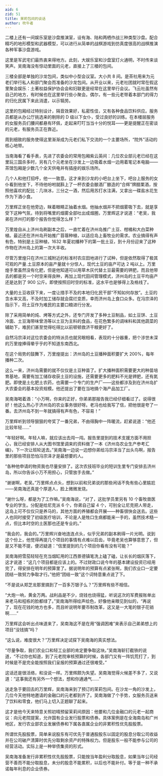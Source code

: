 ```yaml
---
aid: 6
zid: 51
title: 茉莉包间的谈话
author: 吹牛者
---
```


二楼上还有一间娱乐室是沙盘推演室，设有海、陆和两栖作战三种类型沙盘。配合精巧的地形模型和武器模型，可以进行从简单的战棋游戏到仿真度很高的战棋推演各种军事沙盘游戏。

这里是军武宅们最热衷来得地方。此刻，大娱乐室和沙盘室灯火通明，不时传来谈笑声。吴南海没有惊动里面的元老，直接上了三楼的包间。

三楼全部是单独的沙龙包间，类似中小型会议室。大小共 8 间。是茶社用来为元老们举行私人和部门聚会而准备的沙龙包间。从开业以来，元老社团就时常在假这里聚会娱乐：土著权益保护协会会和妇联更是经常在这里举行会议。飞云社虽然有自己的地方，有时候也在这里举行些小聚会。偶尔，有一些元老带着本部门的得力的归化民属下来此消遣，以示犒劳。

这里的包厢经过特别设计，隔音效果好，私密性佳，又有各种食品饮料供应。服务员都是从办公厅挑选来的剔除的 D 级以下女仆，受过良好的训练。在本楼层服务的女服务员们腰间都悬有环佩，走起来叮叮当当十分的悦耳——更是提醒正在密谈的元老，有服务员正在靠近。

周到细致的服务使得这里渐渐成为元老们私下交流的一个主要场所，“院外”活动的核心地带。

当南海看了看手表，先进了农委会的常用包厢紫云英间：几位农业部元老已经在这里玩三国杀多时，另有几个元老坐在沙发上一边吸着水烟一边用着笔记本电脑——茶馆包厢是少数几个全天供电并有插座的娱乐场所。

几个人和他打招呼，他一一致意。这才来到沙龙的小吧台上坐下，吧台上服务的女仆看到他坐下，不待他吩咐就斟上了一杯农委会酿酒厂酿造的“合辉”牌醋栗酒，按照他喜欢的配比：几块冰，三分之一酒，然后用苏打水注满，又拿出一碟盐水花生作为下酒小食。

万里辉正坐在他旁边，眯着眼睛正抽着水烟。他抽水烟并不把烟雾吸下去，就是享受下这种气氛，待到将嘴里的烟雾全部吐出成烟圈，万里辉这才说道：“老吴，我弟在济州打的那个报告你觉得怎么样？”

万里煌自从上济州岛刷副本之后，一直忙着在济州岛推广土豆、柑橘和大白菜种植。最近还在济州岛开始推广苜蓿种植，以适应岛上畜牧业的需求。农业搞得有声有色，特别是土豆种植，1632 年夏初播种下的第一批土豆，到十月份迎来了这种作物在济州岛上的第一次大丰收。

尽管万里煌只在济州三城附近的标准村农庄田地进行了试种，但是依然取得了极其可观的产量.土豆原本的亩产量就十分惊人，现代土豆的亩产可达 2 吨以上。万里煌手里虽然没有化肥，但是他知道可以用草木灰代替土豆最需要的钾肥，而且他带去的都是另一个时空来得良种，再加上现代田间管理模式，济州岛的土豆平均亩产还是达到了 900 公斤。即使按照旧时空的标准，这水平也是够得上及格线了。

大量的土豆收获下来，一度让措手不及的本地归化民干部“不知如何存放”。土豆的含水率又高，不及时加工储存就会腐烂变质，幸而济州岛上食口众多。在冯宗泽的指示下，将土豆作为难民的主要口粮进行分发。

除了采用简单的炖、烤等方式之外，还专门开发了多种土豆制品，如土豆饼、土豆冷面、土豆海带味曾汤等以土豆为主料的食品，在花色繁多的调味料和其他蔬菜的辅助下，难民们甚至觉得吃得比以前顿顿救济干粮更好了。

自然冯宗泽对这位农委会的特派员也就另眼相看，表现的十分器重，把个涉世未深的万里煌捧得晕乎乎的不知道东南西北。

在这个局势的鼓舞下，万里煌提出：济州岛的土豆播种面积要扩大 200%，每年播种二次。

这么一来，济州岛需要的就不仅仅是土豆种苗了。扩大播种面积需要更大的种苗培育基地，需要有加工储存收获土豆的设施，还需要更多的肥料不光是钾肥，还有氮肥。即使是土化肥土农药，也需要一个专门的生产厂——这些都涉及到在济州岛扩大农委会的基本投资规模。他还提出了要在当地搞个海产品加工厂。

吴南海喝着酒：“小万啊，你来的正好，你弟弟那报告我已经仔细看过了。说得很好！他这么热心于济州岛的农业事务很好呀。老冯也给我写了信，把他很是夸了一番。去济州岛不到一年就搞得有声有色，不容易！”

万里辉听到领导狠狠的夸奖了一番兄弟，不由得胸中一阵暖流，赶紧说道：“他还比较年轻……”

“年轻好啊。年轻人嘛，就应该出去闯一闯。报告里提到的技术支援方面不用担心，我已经安排人从大图书馆里调来的资料做了一本《济州岛农业生产参考汇编》，下一次让班轮送去。”吴南海一边说一边想你弟给冯宗泽当了出头鸟啊，报告里的那些项目恐怕冯宗泽才是最想要的人。

“各种他申请的物资我也尽量安排了。这次农技班毕业的短训生里专门安排去济州岛，所以你告诉小万不用担心，只管放手去做。”

“谢谢啊，老吴。”万里辉点点头，想到以前和兄弟说的那些闲话不免有些心里尴尬——吴南海还真是个厚道人，脸上微微发烧。

“谢什么呀，都是为了工作嘛。”吴南海说，“对了，这批学员里另有 10 个畜牧兽医专业的学生。分配是给尼克派 6 个，你弟自己留 4 个，可别全让尼克把人带走，这岛上可不仅仅只是养马的，其他方面的养殖都会开展——种畜很快会送去。这些人也同时接受了初级医疗培训，不论是人是牲口生病都能来一手的，虽然技术糙一点，但比本时空的土医那也还是专业的。”

“我会的，我会的。”万里辉兴奋地连连点头，似乎兄弟的副本刷得一片光明。说到这个份上，他觉得再提几个项目的事情有点难以启齿，毕竟老吴也算够意思了，但是又不能不提，便迟疑道：“信里提到的几个项目你看有没有可能？”

吴南海把雪茄轻轻在充当烟缸用的江西景德镇笔洗上磕了磕，让长长的烟灰落下，这才说道：“这几个项目都是应该上的。不过财政口说今年的基本建设投资已经用完了，得安排在明年的预算里了。据说明年的预算有点紧张啊，我们农业口一定要团结一致努力争取才行。”他把“团结一致”这个词特意重点说了下。

“不是说从郑芝龙那里搞到了一百多万银子么？”万里辉有些不相信。

“大炮一响，黄金万两。战利品是不少，烧钱也烧得猛，听说这次的军费报账单出来老马和程栋的脸都绿了。”吴南海所得绘声绘色，好像他亲眼见到似的，“再说了，现在花钱的地方也多，而且听说明年要币制改革，这又是一大笔的银子花销啊……”

万里辉这会听出点味道来了，吴南海这不是在用“强调困难”来表示自己弟弟想上的项目“没钱搞”吗？

“这么说，难度很大？”万里辉决定试探下吴南海的真实想法。

“尽量争取，我们农业口和轻工业部的肯定要争取这块。”吴南海斩钉截铁的说道，“不过你也知道，到了元老院审核预算的时候，各部门又有一阵饥荒打了，到时候是不是完全能按照我们呈报的预算通过还很难受。”

这话还是很活络，和没说一样。万里辉颇为失望。吴南海觉得火候差不多了，又说道：“这事我还有另外一个想法，想和你通通气……”

送走急于要回去的万里辉，吴南海来到了预订的茉莉包间。在沙龙一角的沙发上，几位今天他特地邀请的金融口的元老都到齐了。吴南海做了个手势，女服务员送来了饮料和零食，他们马上切入正题聊了起来。

这才是他今天来特意关照初晴预留茉莉间原因：他要和几位金融口的元老一起商议：向元老院提案，允许国有企业发行股票和债券。具体案例是在全海南岛和广州地区，发行农业部农业发展债券和下属各直属企业的非累积性优先股股票。

所谓优先股股票，简单来说股东有可优先于普通股股东以固定的股息分取公司收益并在公司破产清算时优先分取剩余资产的特殊权力。但是股东一般不能参与公司的经营活动。实际上是一种举债集资的形式。

吴南海准备发行非累积性优先股股票，只能按当年盈利分取股息，如果当年公司经营不善而不能分取股息，未分的股息不能累积，以后也不能补付。等于是一种不承诺每年利息的企业债券。
